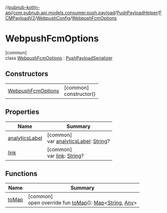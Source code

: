 //[pubnub-kotlin-api](../../../../../../index.md)/[com.pubnub.api.models.consumer.push.payload](../../../../index.md)/[PushPayloadHelper](../../../index.md)/[FCMPayloadV2](../../index.md)/[WebpushConfig](../index.md)/[WebpushFcmOptions](index.md)

# WebpushFcmOptions

[common]\
class [WebpushFcmOptions](index.md) : [PushPayloadSerializer](../../../../-push-payload-serializer/index.md)

## Constructors

| | |
|---|---|
| [WebpushFcmOptions](-webpush-fcm-options.md) | [common]<br>constructor() |

## Properties

| Name | Summary |
|---|---|
| [analyticsLabel](analytics-label.md) | [common]<br>var [analyticsLabel](analytics-label.md): [String](https://kotlinlang.org/api/latest/jvm/stdlib/kotlin/-string/index.html)? |
| [link](link.md) | [common]<br>var [link](link.md): [String](https://kotlinlang.org/api/latest/jvm/stdlib/kotlin/-string/index.html)? |

## Functions

| Name | Summary |
|---|---|
| [toMap](to-map.md) | [common]<br>open override fun [toMap](to-map.md)(): [Map](https://kotlinlang.org/api/latest/jvm/stdlib/kotlin.collections/-map/index.html)&lt;[String](https://kotlinlang.org/api/latest/jvm/stdlib/kotlin/-string/index.html), [Any](https://kotlinlang.org/api/latest/jvm/stdlib/kotlin/-any/index.html)&gt; |
